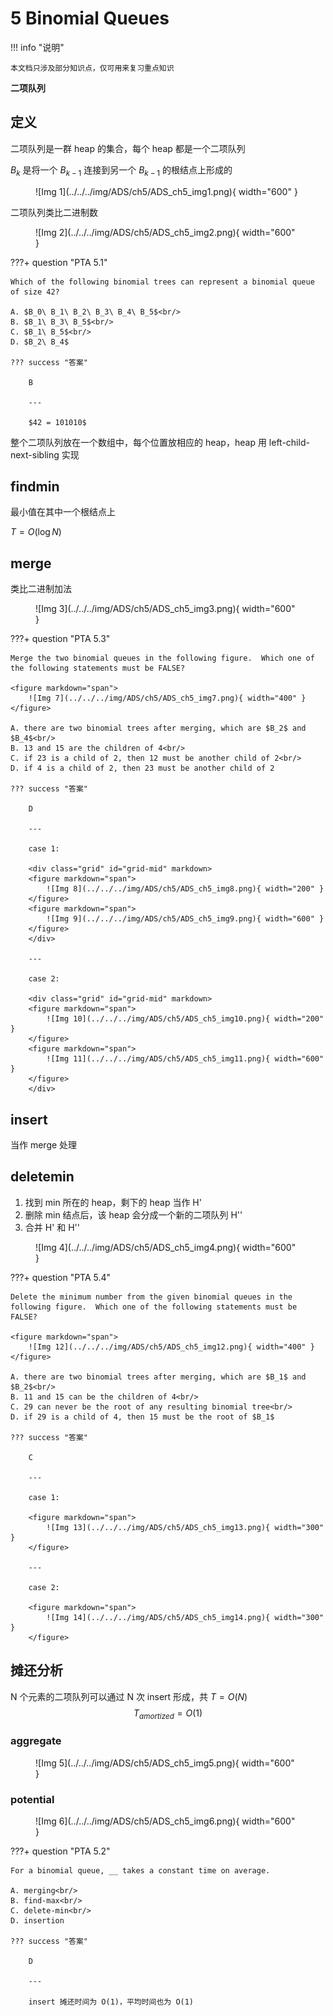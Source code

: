# 5 Binomial Queues

<!-- !!! tip "说明"

    此文档正在更新中…… -->

!!! info "说明"

    本文档只涉及部分知识点，仅可用来复习重点知识

**二项队列**

## 定义

二项队列是一群 heap 的集合，每个 heap 都是一个二项队列

$B_k$ 是将一个 $B_{k-1}$ 连接到另一个 $B_{k-1}$ 的根结点上形成的

<figure markdown="span">
    ![Img 1](../../../img/ADS/ch5/ADS_ch5_img1.png){ width="600" }
</figure>

二项队列类比二进制数

<figure markdown="span">
    ![Img 2](../../../img/ADS/ch5/ADS_ch5_img2.png){ width="600" }
</figure>

???+ question "PTA 5.1"

    Which of the following binomial trees can represent a binomial queue of size 42?

    A. $B_0\ B_1\ B_2\ B_3\ B_4\ B_5$<br/>
    B. $B_1\ B_3\ B_5$<br/>
    C. $B_1\ B_5$<br/>
    D. $B_2\ B_4$

    ??? success "答案"

        B

        ---

        $42 = 101010$

整个二项队列放在一个数组中，每个位置放相应的 heap，heap 用 left-child-next-sibling 实现

## findmin

最小值在其中一个根结点上

$T = O(\log N)$

## merge

类比二进制加法

<figure markdown="span">
    ![Img 3](../../../img/ADS/ch5/ADS_ch5_img3.png){ width="600" }
</figure>

???+ question "PTA 5.3"

    Merge the two binomial queues in the following figure.  Which one of the following statements must be FALSE?

    <figure markdown="span">
        ![Img 7](../../../img/ADS/ch5/ADS_ch5_img7.png){ width="400" }
    </figure>

    A. there are two binomial trees after merging, which are $B_2$ and $B_4$<br/>
    B. 13 and 15 are the children of 4<br/>
    C. if 23 is a child of 2, then 12 must be another child of 2<br/>
    D. if 4 is a child of 2, then 23 must be another child of 2

    ??? success "答案"

        D

        ---
        
        case 1:

        <div class="grid" id="grid-mid" markdown>
        <figure markdown="span">
            ![Img 8](../../../img/ADS/ch5/ADS_ch5_img8.png){ width="200" }
        </figure>
        <figure markdown="span">
            ![Img 9](../../../img/ADS/ch5/ADS_ch5_img9.png){ width="600" }
        </figure>
        </div>

        ---

        case 2:

        <div class="grid" id="grid-mid" markdown>
        <figure markdown="span">
            ![Img 10](../../../img/ADS/ch5/ADS_ch5_img10.png){ width="200" }
        </figure>
        <figure markdown="span">
            ![Img 11](../../../img/ADS/ch5/ADS_ch5_img11.png){ width="600" }
        </figure>
        </div>

## insert

当作 merge 处理

## deletemin

1. 找到 min 所在的 heap，剩下的 heap 当作 H'
2. 删除 min 结点后，该 heap 会分成一个新的二项队列 H''
3. 合并 H' 和 H''

<figure markdown="span">
    ![Img 4](../../../img/ADS/ch5/ADS_ch5_img4.png){ width="600" }
</figure>

???+ question "PTA 5.4"

    Delete the minimum number from the given binomial queues in the following figure.  Which one of the following statements must be FALSE?

    <figure markdown="span">
        ![Img 12](../../../img/ADS/ch5/ADS_ch5_img12.png){ width="400" }
    </figure>

    A. there are two binomial trees after merging, which are $B_1$ and $B_2$<br/>
    B. 11 and 15 can be the children of 4<br/>
    C. 29 can never be the root of any resulting binomial tree<br/>
    D. if 29 is a child of 4, then 15 must be the root of $B_1$

    ??? success "答案"

        C

        ---

        case 1:

        <figure markdown="span">
            ![Img 13](../../../img/ADS/ch5/ADS_ch5_img13.png){ width="300" }
        </figure>

        ---

        case 2:

        <figure markdown="span">
            ![Img 14](../../../img/ADS/ch5/ADS_ch5_img14.png){ width="300" }
        </figure>
        
## 摊还分析

N 个元素的二项队列可以通过 N 次 insert 形成，共 $T = O(N)$
$$
T_{amortized} = O(1)
$$

### aggregate

<figure markdown="span">
    ![Img 5](../../../img/ADS/ch5/ADS_ch5_img5.png){ width="600" }
</figure>

### potential

<figure markdown="span">
    ![Img 6](../../../img/ADS/ch5/ADS_ch5_img6.png){ width="600" }
</figure>

???+ question "PTA 5.2"

    For a binomial queue, __ takes a constant time on average.

    A. merging<br/>
    B. find-max<br/>
    C. delete-min<br/>
    D. insertion

    ??? success "答案"

        D

        ---

        insert 摊还时间为 O(1)，平均时间也为 O(1)